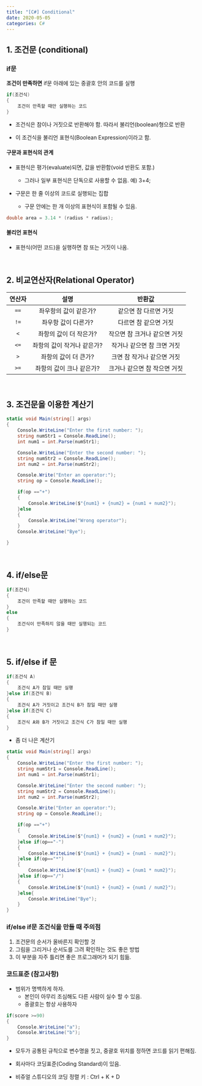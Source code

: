 ```yaml
---
title: "[C#] Conditional"
date: 2020-05-05
categories: C#
---
```


## 1. 조건문 (conditional)

### if문

**조건이 만족하면** if문 아래에 있는 중괄호 안의 코드를 실행

```csharp
if(조건식)
{
    조건이 만족할 때만 실행하는 코드
}
```

- 조건식은 참이나 거짓으로 반환해야 함. 따라서 불리언(boolean)형으로 반환

- 이 조건식을 불리언 표현식(Boolean Expression)이라고 함.

#### 구문과 표현식의 관계

- 표현식은 평가(evaluate)되면, 값을 반환함(void 반환도 포함.)
    - 그러나 일부 표현식은 단독으로 사용할 수 없음. 예) 3+4;

- 구문은 한 줄 이상의 코드로 실행되는 집합
    - 구문 안에는 한 개 이상의 표현식이 포함될 수 있음.

```csharp
double area = 3.14 * (radius * radius);
```

#### 불리언 표현식

- 표현식(어떤 코드)을 실행하면 참 또는 거짓이 나옴.

<br>


## 2. 비교연산자(Relational Operator)

|연산자| 설명| 반환값|
|:--:|:--:|:--:|
|`==`|좌우항의 값이 같은가?|같으면 참 다르면 거짓|
|`!=`|좌우항 값이 다른가?|다르면 참 같으면 거짓|
|`<`| 좌항의 값이 더 작은가?|작으면 참 크거나 같으면 거짓|
|`<=`| 좌항의 값이 작거나 같은가?|작거나 같으면 참 크면 거짓|
|`>`| 좌항의 값이 더 큰가?|크면 참 작거나 같으면 거짓|
|`>=`| 좌항의 값이 크나 같은가?|크거나 같으면 참 작으면 거짓|

<br>

## 3. 조건문을 이용한 계산기

```csharp
static void Main(string[] args)
{
    Console.WriteLine("Enter the first number: ");
    string numStr1 = Console.ReadLine();
    int num1 = int.Parse(numStr1);

    Console.WriteLine("Enter the second number: ");
    string numStr2 = Console.ReadLine();
    int num2 = int.Parse(numStr2);

    Console.Write("Enter an operator:");
    string op = Console.ReadLine();

    if(op =="+")
    {
        Console.WriteLine($"{num1} + {num2} = {num1 + num2}");
    }else
    {
        Console.WriteLine("Wrong operator");
    }
    Console.WriteLine("Bye");

}
```

<br>

## 4. if/else문

```csharp
if(조건식)
{
    조건이 만족할 때만 실행하는 코드
}
else
{
    조건식이 만족하지 않을 때만 실행되는 코드
}
```

<br>

## 5. if/else if 문

```csharp
if(조건식 A)
{
    조건식 A가 참일 때만 실행
}else if(조건식 B)
{
    조건식 A가 거짓이고 조건식 B가 참일 때만 실행
}else if(조건식 C)
{
    조건식 A와 B가 거짓이고 조건식 C가 참일 때만 실행
}
```

- 좀 더 나은 계산기

```csharp
static void Main(string[] args)
{
    Console.WriteLine("Enter the first number: ");
    string numStr1 = Console.ReadLine();
    int num1 = int.Parse(numStr1);

    Console.WriteLine("Enter the second number: ");
    string numStr2 = Console.ReadLine();
    int num2 = int.Parse(numStr2);

    Console.Write("Enter an operator:");
    string op = Console.ReadLine();

    if(op =="+")
    {
        Console.WriteLine($"{num1} + {num2} = {num1 + num2}");
    }else if(op=="-")
    {
        Console.WriteLine($"{num1} + {num2} = {num1 - num2}");
    }else if(op=="*")
    {
        Console.WriteLine($"{num1} + {num2} = {num1 * num2}");
    }else if(op=="/")
    {
        Console.WriteLine($"{num1} + {num2} = {num1 / num2}");
    }else{
        Console.WriteLine("Bye");
    }
}
```

### if/else if문 조건식을 만들 때 주의점

1. 조건문의 순서가 올바른지 확인할 것
2. 그림을 그리거나 순서도를 그려 확인하는 것도 좋은 방법
3. 이 부분을 자주 틀리면 좋은 프로그래머가 되기 힘듦.

### 코드표준 (참고사항)

- 범위가 명백하게 하자.
    - 본인이 아무리 조심해도 다른 사람이 실수 할 수 있음.
    - 중괄호는 항상 사용하자

```csharp
if(score >=90)
{
    Console.WriteLine("a");
    Console.WriteLine("b");
}
```

- 모두가 공통된 규칙으로 변수명을 짓고, 중괄호 위치를 정하면 코드를 읽기 편해짐.

- 회사마다 코딩표준(Coding Standard)이 있음.

- 비쥬얼 스튜디오의 코딩 정렬 키 : Ctrl + K + D